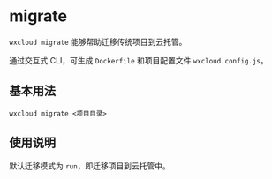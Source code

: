 # migrate

`wxcloud migrate` 能够帮助迁移传统项目到云托管。

通过交互式 CLI，可生成 `Dockerfile` 和项目配置文件 `wxcloud.config.js`。

## 基本用法

```bash:no-line-numbers
wxcloud migrate <项目目录>
```

## 使用说明

默认迁移模式为 `run`，即迁移项目到云托管中。


